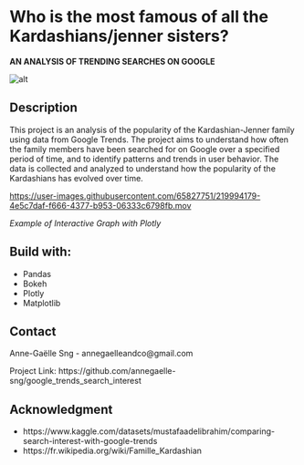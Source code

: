 # Who is the most famous of all the Kardashians/jenner sisters? 
**AN ANALYSIS OF TRENDING SEARCHES ON GOOGLE**


![alt](https://images.unsplash.com/photo-1665470909933-42ff1a746f71?ixlib=rb-4.0.3&ixid=MnwxMjA3fDB8MHxwaG90by1wYWdlfHx8fGVufDB8fHx8&auto=format&fit=crop&w=2912&q=80)

## Description

This project is an analysis of the popularity of the Kardashian-Jenner family using data from Google Trends. The project aims to understand how often the family members have been searched for on Google over a specified period of time, and to identify patterns and trends in user behavior. The data is collected and analyzed to understand how the popularity of the Kardashians has evolved over time.



https://user-images.githubusercontent.com/65827751/219994179-4e5c7daf-f666-4377-b953-06333c6798fb.mov

*Example of Interactive Graph with Plotly*

    
## Build with: 
<ul>
    <li> Pandas 
    <li> Bokeh
    <li> Plotly 
    <li> Matplotlib
</ul> 


## Contact
<p> Anne-Gaëlle Sng - annegaelleandco@gmail.com </p>
<p> Project Link: https://github.com/annegaelle-sng/google_trends_search_interest </p>

## Acknowledgment 
<ul>
    <li> https://www.kaggle.com/datasets/mustafaadelibrahim/comparing-search-interest-with-google-trends
    <li> https://fr.wikipedia.org/wiki/Famille_Kardashian
</ul>
